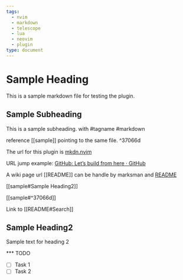 ```yaml
---
tags:
  - nvim
  - markdown
  - telescope
  - lua
  - neovim
  - plugin
type: document
---
```


# Sample Heading

This is a sample markdown file for testing the plugin.

## Sample Subheading

This is a sample subheading. with #tagname #markdown

reference [[sample]] pointing to the same file. ^37066d

The url for this plugin is [mkdn.nvim](https://www.github.com/ray-x/mkdn.nvim)

URL jump example: [GitHub: Let’s build from here · GitHub](https://github.com/)

A wiki page url [[README]] can be handle by marksman and [README](README.md)

[[sample#Sample Heading2]]

[[sample#^37066d]]

Link to [[README#Search]]

## Sample Heading2

Sample text for heading 2

*** TODO

- [ ] Task 1
- [ ] Task 2
